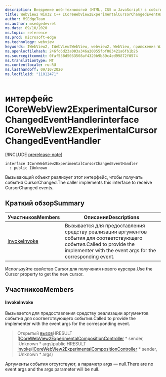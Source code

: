 ```yaml
---
description: Внедрение веб-технологий (HTML, CSS и JavaScript) в собственные приложения с помощью элемента управления Microsoft Edge WebView2
title: WebView2 Win32 C++ ICoreWebView2ExperimentalCursorChangedEventHandler
author: MSEdgeTeam
ms.author: msedgedevrel
ms.date: 09/10/2020
ms.topic: reference
ms.prod: microsoft-edge
ms.technology: webview
keywords: IWebView2, IWebView2WebView, webview2, WebView, приложения Win32, Win32, EDGE, ICoreWebView2, ICoreWebView2Controller, управление браузером, EDGE HTML, ICoreWebView2ExperimentalCursorChangedEventHandler
ms.openlocfilehash: 246fc6d23a003a346a20055fbf083421a6fb1b26
ms.sourcegitcommit: 0faf538d5033508af4320b9b89c4ed99872f0574
ms.translationtype: MT
ms.contentlocale: ru-RU
ms.lasthandoff: 09/10/2020
ms.locfileid: "11012471"
---
```

# <span data-ttu-id="99349-104">интерфейс ICoreWebView2ExperimentalCursorChangedEventHandler</span><span class="sxs-lookup"><span data-stu-id="99349-104">interface ICoreWebView2ExperimentalCursorChangedEventHandler</span></span> 

[!INCLUDE [prerelease-note](../../includes/prerelease-note.md)]

```
interface ICoreWebView2ExperimentalCursorChangedEventHandler
  : public IUnknown
```

<span data-ttu-id="99349-105">Вызывающий объект реализует этот интерфейс, чтобы получать события CursorChanged.</span><span class="sxs-lookup"><span data-stu-id="99349-105">The caller implements this interface to receive CursorChanged events.</span></span>

## <span data-ttu-id="99349-106">Краткий обзор</span><span class="sxs-lookup"><span data-stu-id="99349-106">Summary</span></span>

 <span data-ttu-id="99349-107">Участников</span><span class="sxs-lookup"><span data-stu-id="99349-107">Members</span></span>                        | <span data-ttu-id="99349-108">Описания</span><span class="sxs-lookup"><span data-stu-id="99349-108">Descriptions</span></span>
--------------------------------|---------------------------------------------
[<span data-ttu-id="99349-109">Invoke</span><span class="sxs-lookup"><span data-stu-id="99349-109">Invoke</span></span>](#invoke) | <span data-ttu-id="99349-110">Вызывается для предоставления средству реализации аргументов события для соответствующего события.</span><span class="sxs-lookup"><span data-stu-id="99349-110">Called to provide the implementer with the event args for the corresponding event.</span></span>

<span data-ttu-id="99349-111">Используйте свойство Cursor для получения нового курсора.</span><span class="sxs-lookup"><span data-stu-id="99349-111">Use the Cursor property to get the new cursor.</span></span>

## <span data-ttu-id="99349-112">Участников</span><span class="sxs-lookup"><span data-stu-id="99349-112">Members</span></span>

#### <span data-ttu-id="99349-113">Invoke</span><span class="sxs-lookup"><span data-stu-id="99349-113">Invoke</span></span> 

<span data-ttu-id="99349-114">Вызывается для предоставления средству реализации аргументов события для соответствующего события.</span><span class="sxs-lookup"><span data-stu-id="99349-114">Called to provide the implementer with the event args for the corresponding event.</span></span>

> <span data-ttu-id="99349-115">Открытый [вызов](#invoke)HRESULT ([ICoreWebView2ExperimentalCompositionController](icorewebview2experimentalcompositioncontroller.md) \* sender, IUnknown \* args)</span><span class="sxs-lookup"><span data-stu-id="99349-115">public HRESULT [Invoke](#invoke)([ICoreWebView2ExperimentalCompositionController](icorewebview2experimentalcompositioncontroller.md) \* sender, IUnknown \* args)</span></span>

<span data-ttu-id="99349-116">Аргументы события отсутствуют, а параметр args — null.</span><span class="sxs-lookup"><span data-stu-id="99349-116">There are no event args and the args parameter will be null.</span></span>

